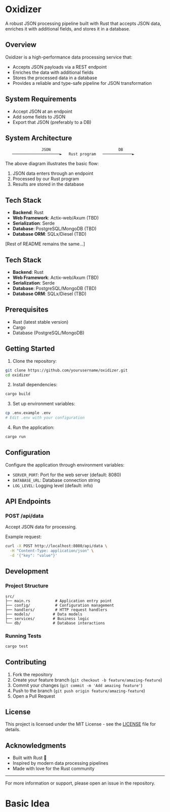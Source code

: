 # Oxidizer

A robust JSON processing pipeline built with Rust that accepts JSON data, enriches it with additional fields, and stores it in a database.

## Overview

Oxidizer is a high-performance data processing service that:
- Accepts JSON payloads via a REST endpoint
- Enriches the data with additional fields
- Stores the processed data in a database
- Provides a reliable and type-safe pipeline for JSON transformation

## System Requirements
- Accept JSON at an endpoint
- Add some fields to JSON
- Export that JSON (preferably to a DB)

## System Architecture

```
                JSON                              DB
   ─────────────────────►   Rust program   ─────────────►
```

The above diagram illustrates the basic flow:
1. JSON data enters through an endpoint
2. Processed by our Rust program
3. Results are stored in the database

## Tech Stack

- **Backend**: Rust
- **Web Framework**: Actix-web/Axum (TBD)
- **Serialization**: Serde
- **Database**: PostgreSQL/MongoDB (TBD)
- **Database ORM**: SQLx/Diesel (TBD)

[Rest of README remains the same...]


## Tech Stack

- **Backend**: Rust
- **Web Framework**: Actix-web/Axum (TBD)
- **Serialization**: Serde
- **Database**: PostgreSQL/MongoDB (TBD)
- **Database ORM**: SQLx/Diesel (TBD)

## Prerequisites

- Rust (latest stable version)
- Cargo
- Database (PostgreSQL/MongoDB)

## Getting Started

1. Clone the repository:
```bash
git clone https://github.com/yourusername/oxidizer.git
cd oxidizer
```

2. Install dependencies:
```bash
cargo build
```

3. Set up environment variables:
```bash
cp .env.example .env
# Edit .env with your configuration
```

4. Run the application:
```bash
cargo run
```

## Configuration

Configure the application through environment variables:
- `SERVER_PORT`: Port for the web server (default: 8080)
- `DATABASE_URL`: Database connection string
- `LOG_LEVEL`: Logging level (default: info)

## API Endpoints

### POST /api/data
Accept JSON data for processing.

Example request:
```bash
curl -X POST http://localhost:8080/api/data \
  -H "Content-Type: application/json" \
  -d '{"key": "value"}'
```

## Development

### Project Structure
```
src/
├── main.rs           # Application entry point
├── config/           # Configuration management
├── handlers/         # HTTP request handlers
├── models/          # Data models
├── services/        # Business logic
└── db/              # Database interactions
```

### Running Tests
```bash
cargo test
```

## Contributing

1. Fork the repository
2. Create your feature branch (`git checkout -b feature/amazing-feature`)
3. Commit your changes (`git commit -m 'Add amazing feature'`)
4. Push to the branch (`git push origin feature/amazing-feature`)
5. Open a Pull Request

## License

This project is licensed under the MIT License - see the [LICENSE](LICENSE) file for details.

## Acknowledgments

- Built with Rust 🦀
- Inspired by modern data processing pipelines
- Made with love for the Rust community

---
For more information or support, please open an issue in the repository.



# Basic Idea

